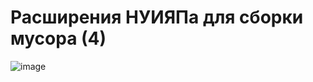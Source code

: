 # Расширения НУИЯПа для сборки мусора (4)
![image](https://github.com/AngelicHedgehog/BMSTU-Implementation-of-Programming-Language-Abstractions/assets/102258145/88b0c1f1-694f-4605-98ff-0f8304896bb0)
